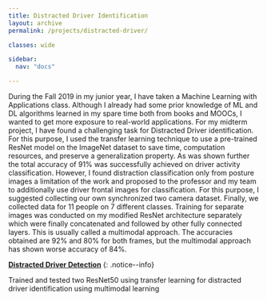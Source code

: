 ```yaml
---
title: Distracted Driver Identification
layout: archive
permalink: /projects/distracted-driver/

classes: wide

sidebar:
  nav: "docs"

---
```


During the Fall 2019 in my junior year, I have taken a Machine Learning with Applications class. Although I already had some prior knowledge of ML and DL algorithms learned in my spare time both from books and MOOCs, I wanted to get more exposure to real-world applications. For my midterm project, I have found a challenging task for Distracted Driver identification. For this purpose, I used the transfer learning technique to use a pre-trained ResNet model on the ImageNet dataset to save time, computation resources, and preserve a generalization property. As was shown further the total accuracy of 91% was successfully achieved on driver activity classification. However, I found distraction classification only from posture images a limitation of the work and proposed to the professor and my team to additionally use driver frontal images for classification. For this purpose, I suggested collecting our own synchronized two camera dataset. Finally, we collected data for 11 people on 7 different classes. Training for separate images was conducted on my modified ResNet architecture separately which were finally concatenated and followed by other fully connected layers. This is usually called a multimodal approach. The accuracies obtained are 92% and 80% for both frames, but the multimodal approach has shown worse accuracy of 84%. 

<i class="fab fa-fw fa-github"></i> [**Distracted Driver Detection**](https://github.com/kurshakuz/distracted_driver_detection)
{: .notice--info}

Trained and tested two ResNet50 using transfer learning for distracted driver identification using multimodal learning